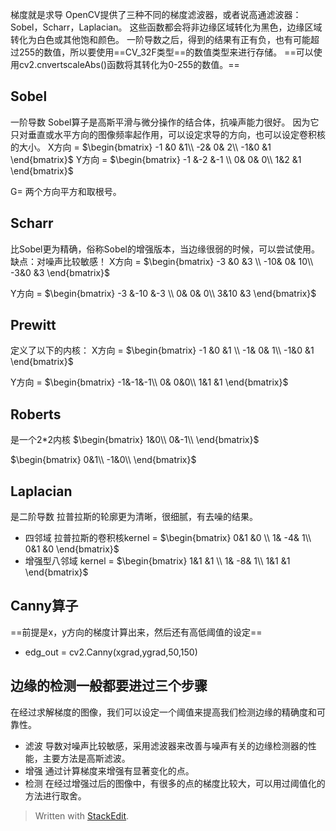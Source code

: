 梯度就是求导
OpenCV提供了三种不同的梯度滤波器，或者说高通滤波器：Sobel，Scharr，Laplacian。
这些函数都会将非边缘区域转化为黑色，边缘区域转化为白色或其他饱和颜色。
一阶导数之后，得到的结果有正有负，也有可能超过255的数值，所以要使用==CV_32F类型==的数值类型来进行存储。
==可以使用cv2.cnvertscaleAbs()函数将其转化为0-255的数值。==
## Sobel
一阶导数
Sobel算子是高斯平滑与微分操作的结合体，抗噪声能力很好。
因为它只对垂直或水平方向的图像频率起作用，可以设定求导的方向，也可以设定卷积核的大小。
X方向 = $\begin{bmatrix}
-1 &0  &1\\ 
 -2&  0& 2\\ 
 -1&0  &1 
\end{bmatrix}$
Y方向 = $\begin{bmatrix}
-1 &-2  &-1 \\ 
 0&  0& 0\\ 
 1&2 &1 
\end{bmatrix}$

G= 两个方向平方和取根号。
## Scharr
比Sobel更为精确，俗称Sobel的增强版本，当边缘很弱的时候，可以尝试使用。
缺点：对噪声比较敏感！
X方向 = $\begin{bmatrix}
-3 &0  &3 \\ 
 -10&  0& 10\\ 
 -3&0  &3 
\end{bmatrix}$

Y方向 = $\begin{bmatrix}
-3 &-10  &-3 \\ 
 0&  0& 0\\ 
 3&10 &3 
\end{bmatrix}$
## Prewitt
定义了以下的内核：
X方向 = $\begin{bmatrix}
-1 &0  &1 \\ 
 -1&  0& 1\\ 
 -1&0  &1 
\end{bmatrix}$

Y方向 = $\begin{bmatrix}
-1&-1&-1\\ 
 0&  0&0\\ 
 1&1 &1 
 \end{bmatrix}$
## Roberts
是一个2*2内核
 $\begin{bmatrix}
1&0\\ 
  0&-1\\ 
 \end{bmatrix}$
 
  $\begin{bmatrix}
0&1\\ 
  -1&0\\ 
 \end{bmatrix}$
## Laplacian
是二阶导数
拉普拉斯的轮廓更为清晰，很细腻，有去噪的结果。
- 四邻域
拉普拉斯的卷积核kernel = $\begin{bmatrix}
0&1  &0 \\ 
 1&  -4& 1\\ 
 0&1 &0 
\end{bmatrix}$
- 增强型八邻域
kernel = $\begin{bmatrix}
1&1  &1 \\ 
 1&  -8& 1\\ 
 1&1 &1 
\end{bmatrix}$

## Canny算子
==前提是x，y方向的梯度计算出来，然后还有高低阈值的设定==
- edg_out = cv2.Canny(xgrad,ygrad,50,150)

## 边缘的检测一般都要进过三个步骤
在经过求解梯度的图像，我们可以设定一个阈值来提高我们检测边缘的精确度和可靠性。
- 滤波
导数对噪声比较敏感，采用滤波器来改善与噪声有关的边缘检测器的性能，主要方法是高斯滤波。
- 增强
通过计算梯度来增强有显著变化的点。
- 检测
在经过增强过后的图像中，有很多的点的梯度比较大，可以用过阈值化的方法进行取舍。
> Written with [StackEdit](https://stackedit.io/).
<!--stackedit_data:
eyJoaXN0b3J5IjpbLTIxMjg1NjkyMzUsMTYwMjAxNjA1OSwtMT
EzODk1MTI0MywtMTgxMjUxNzE2LC0xODAxNjk0MzUxXX0=
-->